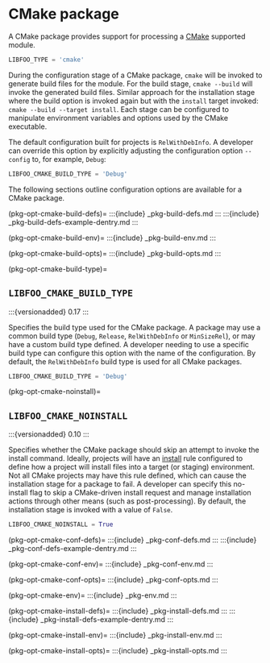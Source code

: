 # CMake package

A CMake package provides support for processing a [CMake][cmake] supported
module.

```python
LIBFOO_TYPE = 'cmake'
```

During the configuration stage of a CMake package, `cmake` will be invoked to
generate build files for the module. For the build stage, `cmake --build` will
invoke the generated build files. Similar approach for the installation stage
where the build option is invoked again but with the `install` target invoked:
`cmake --build --target install`. Each stage can be configured to manipulate
environment variables and options used by the CMake executable.

The default configuration built for projects is `RelWithDebInfo`. A developer
can override this option by explicitly adjusting the configuration option
`--config` to, for example, `Debug`:

```python
LIBFOO_CMAKE_BUILD_TYPE = 'Debug'
```

The following sections outline configuration options are available for a CMake
package.

(pkg-opt-cmake-build-defs)=
:::{include} _pkg-build-defs.md
:::
:::{include} _pkg-build-defs-example-dentry.md
:::

(pkg-opt-cmake-build-env)=
:::{include} _pkg-build-env.md
:::

(pkg-opt-cmake-build-opts)=
:::{include} _pkg-build-opts.md
:::

(pkg-opt-cmake-build-type)=
## `LIBFOO_CMAKE_BUILD_TYPE`

:::{versionadded} 0.17
:::

Specifies the build type used for the CMake package. A package may use a
common build type (`Debug`, `Release`, `RelWithDebInfo` or `MinSizeRel`),
or may have a custom build type defined. A developer needing to use a
specific build type can configure this option with the name of the
configuration. By default, the `RelWithDebInfo` build type is used for
all CMake packages.

```python
LIBFOO_CMAKE_BUILD_TYPE = 'Debug'
```

(pkg-opt-cmake-noinstall)=
## `LIBFOO_CMAKE_NOINSTALL`

:::{versionadded} 0.10
:::

Specifies whether the CMake package should skip an attempt to invoke the
install command. Ideally, projects will have an [install][cmake-install]
rule configured to define how a project will install files into a target (or
staging) environment. Not all CMake projects may have this rule defined, which
can cause the installation stage for a package to fail. A developer can
specify this no-install flag to skip a CMake-driven install request and
manage installation actions through other means (such as post-processing).
By default, the installation stage is invoked with a value of `False`.

```python
LIBFOO_CMAKE_NOINSTALL = True
```

(pkg-opt-cmake-conf-defs)=
:::{include} _pkg-conf-defs.md
:::
:::{include} _pkg-conf-defs-example-dentry.md
:::

(pkg-opt-cmake-conf-env)=
:::{include} _pkg-conf-env.md
:::

(pkg-opt-cmake-conf-opts)=
:::{include} _pkg-conf-opts.md
:::

(pkg-opt-cmake-env)=
:::{include} _pkg-env.md
:::

(pkg-opt-cmake-install-defs)=
:::{include} _pkg-install-defs.md
:::
:::{include} _pkg-install-defs-example-dentry.md
:::

(pkg-opt-cmake-install-env)=
:::{include} _pkg-install-env.md
:::

(pkg-opt-cmake-install-opts)=
:::{include} _pkg-install-opts.md
:::


[cmake-install]: https://cmake.org/cmake/help/latest/command/install.html
[cmake]: https://cmake.org/
